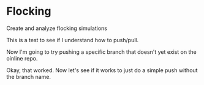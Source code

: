 # Flocking
Create and analyze flocking simulations

This is a test to see if I understand how to push/pull.

Now I'm going to try pushing a specific branch that doesn't yet exist on the oinline repo.

Okay, that worked.  Now let's see if it works to just do a simple push without the branch name.
